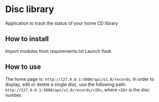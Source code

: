 # Disc library
Application to track the status of your home CD library

## How to install
Import modules from requirements.txt
Launch flask

## How to use
The home page is: `http://127.0.0.1:5000/api/v1.0/records`;
In order to display, edit or delete a single disc, use the following path: `http://127.0.0.1:5000/api/v1.0/records/<ID>`, where `<ID>` is the disc number.
